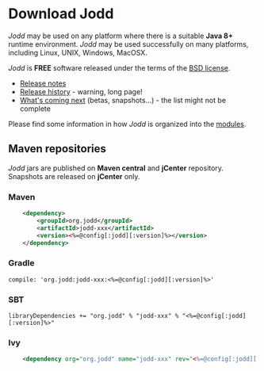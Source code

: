 # Download Jodd

*Jodd* may be used on any platform where there is a suitable **Java 8+**
runtime environment. *Jodd* may be used successfully on many platforms,
including Linux, UNIX, Windows, MacOSX.

*Jodd* is **FREE** software released under the terms of the [BSD
license](/license.html).

* [Release notes](/release.html)
* [Release history](/history.html) - warning, long page!
* [What's coming next](/beta.html) (betas, snapshots...) - the list might
not be complete

Please find some information in how *Jodd* is organized
into the [modules](../doc/modules.html).

## Maven repositories

*Jodd* jars are published on **Maven central** and **jCenter** repository.
Snapshots are released on **jCenter** only.

### Maven

~~~~~ xml
	<dependency>
		<groupId>org.jodd</groupId>
		<artifactId>jodd-xxx</artifactId>
		<version><%=@config[:jodd][:version]%></version>
	</dependency>
~~~~~

### Gradle

~~~~~
compile: 'org.jodd:jodd-xxx:<%=@config[:jodd][:version]%>'
~~~~~

### SBT

~~~~~
libraryDependencies += "org.jodd" % "jodd-xxx" % "<%=@config[:jodd][:version]%>"
~~~~~

### Ivy

~~~~~ xml
	<dependency org="org.jodd" name="jodd-xxx" rev="<%=@config[:jodd][:version]%>"/>
~~~~~
